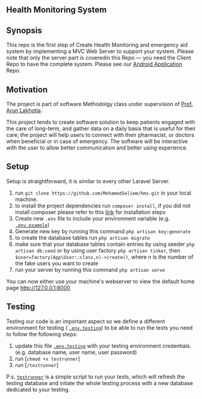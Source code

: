 ## Health Monitoring System

## Synopsis

This repo is the first step of Create Health Monitoring and emergency aid system by implementing a MVC Web Server to support your system.
Please note that only the server part is coveredin this Repo — you need the Client Repo to have the complete system. 
Please see our [Android Application](https://github.com/MohamedSeliem/HttpClient) Repo.

## Motivation
The project is part of software Methodolgy class under supervision of [Prof. Arun Lakhotia](https://www.linkedin.com/in/arun-lakhotia-94176416).

This project tends to create software solution to keep patients engaged with the care of long-term, and gather data on a daily basis that is useful for their care; the project will help users to connect with their pharmacist, or doctors when beneficial or in case of emergency. The software will be interactive with the user to allow better communication and better using experience.

## Setup

Setup is straightforward, it is similar to every other Laravel Server.


 1. run `git clone https://github.com/MohamedSeliem/hms.git` in your local machine.
 2. to install the project dependencies run `composer install`, 
    if you did not install composer please refer to this [link](https://getcomposer.org/doc/00-intro.md) for installation steps
 3. Create new `.env` file to include your environment variable (e.g. [`.env.example`](https://github.com/MohamedSeliem/hms/blob/master/.env.example))
 4. Generate new key by running this command `php artisan key:generate`
 5. to create the database tables run `php artisan migrate`
 6. make sure that your database tables contain entries by using seeder `php artisan db:seed` 
    or by using user factory `php artisan tinker`, then `$user=factory(App\User::class,n)->create()`, where n is the number of the fake users you want to create
 5. run your server by running this command `php artisan serve`

You can now either use your machine's webserver to view the default home page http://127.0.0.1:8000

## Testing
Testing our code is an important aspect so we define a different environment for testing 
( [`.env.testing`](https://github.com/MohamedSeliem/hms/blob/master/.env.example))
to be able to run the tests you need to follow the following steps:
1. update this file [`.env.testing`](https://github.com/MohamedSeliem/hms/blob/master/.env.example) with your testing environment credentials. (e.g. database name, user name, user password)
2. run [`chmod +x testrunner`]
3. run [`/testrunner`]

P.s.  [`testrunner`](https://github.com/MohamedSeliem/hms/blob/master/testrunner) is a simple script to run your tests, which will refresh the testing database and intiate the whole testing process with a new database dedicated to your testing.

 





